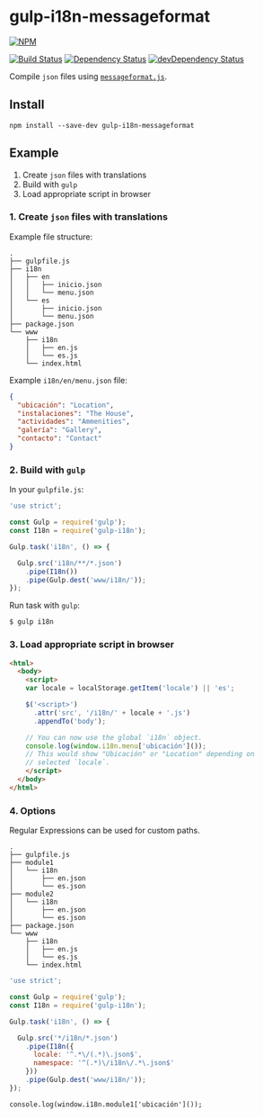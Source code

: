 # gulp-i18n-messageformat

[![NPM](https://nodei.co/npm/gulp-i18n-messageformat.png?compact=true)](https://nodei.co/npm/gulp-i18n-messageformat/)

[![Build Status](https://travis-ci.org/ciclo-pe/gulp-i18n-messageformat.svg?branch=master)](https://travis-ci.org/ciclo-pe/gulp-i18n-messageformat)
[![Dependency Status](https://david-dm.org/ciclo-pe/gulp-i18n-messageformat.svg?style=flat)](https://david-dm.org/ciclo-pe/gulp-i18n-messageformat)
[![devDependency Status](https://david-dm.org/ciclo-pe/gulp-i18n-messageformat/dev-status.png)](https://david-dm.org/ciclo-pe/gulp-i18n-messageformat#info=devDependencies)

Compile `json` files using [`messageformat.js`](https://github.com/SlexAxton/messageformat.js).

## Install

```
npm install --save-dev gulp-i18n-messageformat
```

## Example

1. Create `json` files with translations
2. Build with `gulp`
3. Load appropriate script in browser

### 1. Create `json` files with translations

Example file structure:

```
.
├── gulpfile.js
├── i18n
│   ├── en
│   │   ├── inicio.json
│   │   └── menu.json
│   └── es
│       ├── inicio.json
│       └── menu.json
├── package.json
└── www
    ├── i18n
    │   ├── en.js
    │   └── es.js
    └── index.html
```

Example `i18n/en/menu.json` file:

```json
{
  "ubicación": "Location",
  "instalaciones": "The House",
  "actividades": "Ammenities",
  "galería": "Gallery",
  "contacto": "Contact"
}
```

### 2. Build with `gulp`

In your `gulpfile.js`:

```js
'use strict';

const Gulp = require('gulp');
const I18n = require('gulp-i18n');

Gulp.task('i18n', () => {

  Gulp.src('i18n/**/*.json')
    .pipe(I18n())
    .pipe(Gulp.dest('www/i18n/'));
});
```

Run task with `gulp`:

```
$ gulp i18n
```

### 3. Load appropriate script in browser

```html
<html>
  <body>
    <script>
    var locale = localStorage.getItem('locale') || 'es';

    $('<script>')
      .attr('src', '/i18n/' + locale + '.js')
      .appendTo('body');

    // You can now use the global `i18n` object.
    console.log(window.i18n.menu['ubicación']());
    // This would show "Ubicación" or "Location" depending on
    // selected `locale`.
    </script>
  </body>
</html>
```

### 4. Options

Regular Expressions can be used for custom paths.

```
.
├── gulpfile.js
├── module1
│   └── i18n
│       ├── en.json
│       └── es.json
├── module2
│   └── i18n
│       ├── en.json
│       └── es.json
├── package.json
└── www
    ├── i18n
    │   ├── en.js
    │   └── es.js
    └── index.html
```

```js
'use strict';

const Gulp = require('gulp');
const I18n = require('gulp-i18n');

Gulp.task('i18n', () => {

  Gulp.src('*/i18n/*.json')
    .pipe(I18n({
      locale: '^.*\/(.*)\.json$',
      namespace: '^(.*)\/i18n\/.*\.json$'
    }))
    .pipe(Gulp.dest('www/i18n/'));
});
```

```
console.log(window.i18n.module1['ubicación']());
```
